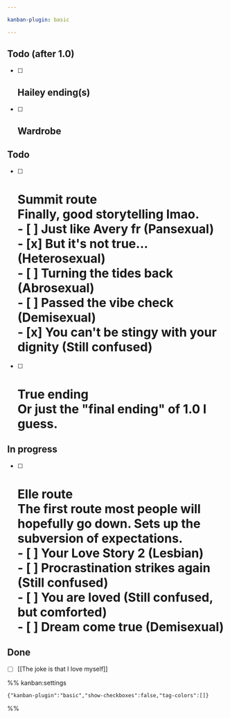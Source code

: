 ```yaml
---

kanban-plugin: basic

---
```


## Todo (after 1.0)

- [ ] ## Hailey ending(s)
- [ ] ## Wardrobe


## Todo

- [ ] # Summit route<br>Finally, good storytelling lmao.<br>- [ ] Just like Avery fr (Pansexual)<br>- [x] But it's not true... (Heterosexual)<br>- [ ] Turning the tides back (Abrosexual)<br>- [ ] Passed the vibe check (Demisexual)<br>- [x] You can't be stingy with your dignity (Still confused)
- [ ] # True ending<br>Or just the "final ending" of 1.0 I guess.


## In progress

- [ ] # Elle route<br>The first route most people will hopefully go down. Sets up the subversion of expectations.<br>- [ ] Your Love Story 2 (Lesbian)<br>- [ ] Procrastination strikes again (Still confused)<br>- [ ] You are loved (Still confused, but comforted)<br>- [ ] Dream come true (Demisexual)


## Done

- [ ] [[The joke is that I love myself]]




%% kanban:settings
```
{"kanban-plugin":"basic","show-checkboxes":false,"tag-colors":[]}
```
%%